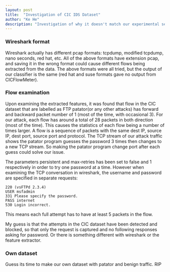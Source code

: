 ```yaml
---
layout: post
title:  "Investigation of CIC IDS Dataset"
author: "Ke He"
description: "Investigation of why it doesn't match our experimental setup"
---
```


### Wireshark format

Wireshark actually has different pcap formats: tcpdump, modified tcpdump, nano seconds, red hat, etc. All of the above formats have extension pcap, and saving it in the wrong format could cause different flows being extracted from the data. The above formats were all tried, but the output of our classifier is the same (red hat and suse formats gave no output from CICFlowMeter).

### Flow examination

Upon examining the extracted features, it was found that flow in the CIC dataset that are labelled as FTP patator(or any other attacks) has forward and backward packet number of 1 (most of the time, with occasional 3). For our attack, each flow has around a total of 28 packets in both direction (most of the time). This causes the statistics of each flow being a number of times larger. A flow is a sequence of packets with the same dest IP, source IP, dest port, source port and protocol. The TCP stream of our attack traffic shows the patator program guesses the password 3 times then changes to a new TCP stream. So making the patator program change port after each guess could solve our issue.

The parameters persistent and max-retries has been set to false and 1 respectively in order to try one password at a time. However when examining the TCP conversation in wireshark, the username and password are specified in separate requests:

    220 (vsFTPd 2.3.4)
    USER msfadmin
    331 Please specify the password.
    PASS internet
    530 Login incorrect.

This means each full attempt has to have at least 5 packets in the flow.

My guess is that the attempts in the CIC dataset have been detected and blocked, so that only the request is captured and no following responses asking for password. Or there is something different with wireshark or the feature extractor.

### Own dataset

Guess its time to make our own dataset with patator and benign traffic. RIP
